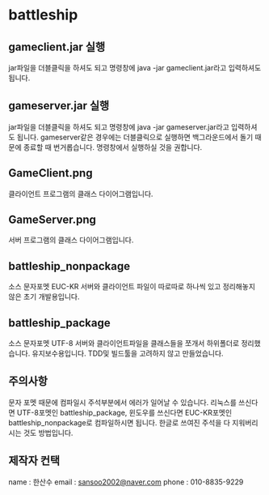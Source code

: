 battleship
=========

gameclient.jar 실행
------------------
jar파일을 더블클릭을 하셔도 되고 명령창에 java -jar gameclient.jar라고 입력하셔도 됩니다.

gameserver.jar 실행
-------------------
jar파일을 더블클릭을 하셔도 되고 명령창에 java -jar gameserver.jar라고 입력하셔도 됩니다.
gameserver같은 경우에는 더블클릭으로 실행하면 백그라운드에서 돌기 때문에 종료할 때 번거롭습니다.
 명령창에서 실행하실 것을 권합니다.


GameClient.png
---------------
클라이언트 프로그램의 클래스 다이어그램입니다.

GameServer.png
---------------
서버 프로그램의 클래스 다이어그램입니다.

battleship_nonpackage
------------------
소스 문자포멧 EUC-KR
서버와 클라이언트 파일이 따로따로 하나씩 있고 정리해놓지 않은 초기 개발용입니다.


battleship_package
------------------
소스 문자포멧 UTF-8
서버와 클라이언트파일을 클래스들을 쪼개서 하위폴더로 정리했습니다. 유지보수용입니다.
TDD및 빌드툴을 고려하지 않고 만들었습니다.

주의사항
-------------------
문자 포멧 때문에 컴파일시 주석부분에서 에러가 일어날 수 있습니다.
리눅스를 쓰신다면 UTF-8포멧인 battleship_package,
윈도우를 쓰신다면 EUC-KR포멧인 battleship_nonpackage로 컴파일하시면 됩니다.
한글로 쓰여진 주석을 다 지워버리시는 것도 방법입니다.

제작자 컨택
-------------------
name : 한산수
email : sansoo2002@naver.com
phone : 010-8835-9229
